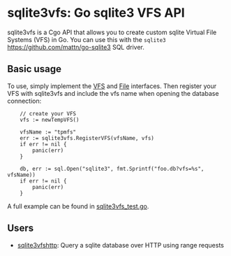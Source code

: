 # sqlite3vfs: Go sqlite3 VFS API

sqlite3vfs is a Cgo API that allows you to create custom sqlite Virtual File Systems (VFS) in Go. You can use this with the `sqlite3` https://github.com/mattn/go-sqlite3 SQL driver.


## Basic usage

To use, simply implement the [VFS](https://pkg.go.dev/github.com/psanford/sqlite3vfs?utm_source=godoc#VFS) and [File](https://pkg.go.dev/github.com/psanford/sqlite3vfs?utm_source=godoc#File) interfaces. Then register your VFS with sqlite3vfs and include the vfs name when opening the database connection:

```
	// create your VFS
	vfs := newTempVFS()

	vfsName := "tpmfs"
	err := sqlite3vfs.RegisterVFS(vfsName, vfs)
	if err != nil {
		panic(err)
	}

	db, err := sql.Open("sqlite3", fmt.Sprintf("foo.db?vfs=%s", vfsName))
	if err != nil {
		panic(err)
	}

```

A full example can be found in [sqlite3vfs_test.go](sqlite3vfs_test.go).

## Users

- [sqlite3vfshttp](https://github.com/psanford/sqlite3vfshttp): Query a sqlite database over HTTP using range requests
